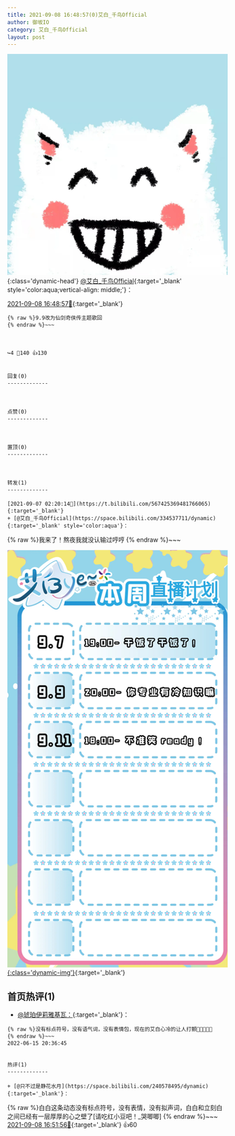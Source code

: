 ```yaml
---
title: 2021-09-08 16:48:57(0)艾白_千鸟Official
author: 御坂IO
category: 艾白_千鸟Official
layout: post
---
```


![img](/images/9ae8b9445fd0665cc014d9080156a45271be73c6.jpg){:class='dynamic-head'}
[@艾白_千鸟Official](https://space.bilibili.com/334537711/dynamic){:target='_blank' style='color:aqua;vertical-align: middle;'}：

[2021-09-08 16:48:57🔗](https://t.bilibili.com/568020321230844569){:target='_blank'}

~~~
{% raw %}9.9改为仙剑奇侠传主题歌回
{% endraw %}~~~



↪️4 💬140 👍130


回复(0)
-------------



点赞(0)
-------------



置顶(0)
-------------



转发(1)
-------------

[2021-09-07 02:20:14🔗](https://t.bilibili.com/567425369481766065){:target='_blank'}
+ [@艾白_千鸟Official](https://space.bilibili.com/334537711/dynamic){:target='_blank' style='color:aqua'}：
~~~
{% raw %}我来了！熬夜我就没认输过哼哼
{% endraw %}~~~


[![img](/images/9d2e6dee302319503ea93956f746a434e997215f.png){:class='dynamic-img'}](/images/9d2e6dee302319503ea93956f746a434e997215f.png){:target='_blank'}




首页热评(1)
-------------

+ [@琥珀伊莉雅基瓦：](https://space.bilibili.com/1594363891/dynamic){:target='_blank'}：
~~~
{% raw %}没有标点符号，没有语气词，没有表情包，现在的艾白心冷的让人打颤🥶🥶🥶🥶🥶
{% endraw %}~~~
2022-06-15 20:36:45


热评(1)
-------------

+ [@只不过是静花水月](https://space.bilibili.com/240578495/dynamic){:target='_blank'}：
~~~
{% raw %}白白这条动态没有标点符号，没有表情，没有拟声词，白白和立刻白之间已经有一层厚厚的心之壁了[请吃红小豆吧！_哭唧唧]
{% endraw %}~~~
[2021-09-08 16:51:56🔗](https://t.bilibili.com/568020321230844569#reply5359175648){:target='_blank'} 👍60


